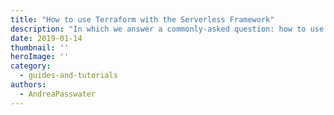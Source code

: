 ```yaml
---
title: "How to use Terraform with the Serverless Framework"
description: "In which we answer a commonly-asked question: how to use Terraform with the Serverless Framework."
date: 2019-01-14
thumbnail: ''
heroImage: ''
category:
  - guides-and-tutorials
authors: 
  - AndreaPasswater
---
```


